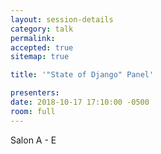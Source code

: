 ```yaml
---
layout: session-details
category: talk
permalink:
accepted: true
sitemap: true

title: '"State of Django" Panel'

presenters:
date: 2018-10-17 17:10:00 -0500
room: full
---
```

Salon A - E

